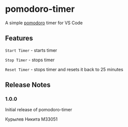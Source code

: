 # pomodoro-timer

A simple [pomodoro](https://en.wikipedia.org/wiki/Pomodoro_Technique) timer for VS Code

## Features

`Start Timer` - starts timer

`Stop Timer` - stops timer

`Reset Timer` - stops timer and resets it back to 25 minutes

## Release Notes

### 1.0.0

Initial release of pomodoro-timer

Курылев Никита M33051